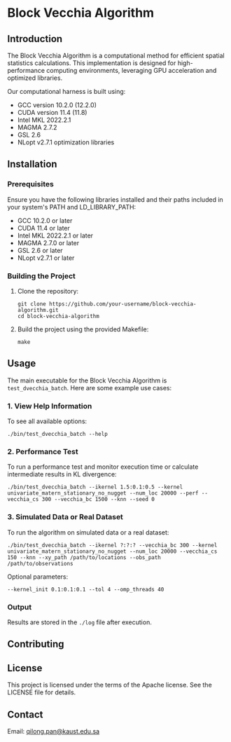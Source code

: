 # Block Vecchia Algorithm

## Introduction

The Block Vecchia Algorithm is a computational method for efficient spatial statistics calculations. This implementation is designed for high-performance computing environments, leveraging GPU acceleration and optimized libraries.

Our computational harness is built using:
- GCC version 10.2.0 (12.2.0)
- CUDA version 11.4 (11.8)
- Intel MKL 2022.2.1
- MAGMA 2.7.2
- GSL 2.6
- NLopt v2.7.1 optimization libraries

## Installation

### Prerequisites

Ensure you have the following libraries installed and their paths included in your system's PATH and LD_LIBRARY_PATH:

- GCC 10.2.0 or later
- CUDA 11.4 or later
- Intel MKL 2022.2.1 or later
- MAGMA 2.7.0 or later
- GSL 2.6 or later
- NLopt v2.7.1 or later

### Building the Project

1. Clone the repository:
   ```
   git clone https://github.com/your-username/block-vecchia-algorithm.git
   cd block-vecchia-algorithm
   ```

2. Build the project using the provided Makefile:
   ```
   make
   ```

## Usage

The main executable for the Block Vecchia Algorithm is `test_dvecchia_batch`. Here are some example use cases:

### 1. View Help Information

To see all available options:

```
./bin/test_dvecchia_batch --help
```

### 2. Performance Test

To run a performance test and monitor execution time or calculate intermediate results in KL divergence:

```
./bin/test_dvecchia_batch --ikernel 1.5:0.1:0.5 --kernel univariate_matern_stationary_no_nugget --num_loc 20000 --perf --vecchia_cs 300 --vecchia_bc 1500 --knn --seed 0
```

### 3. Simulated Data or Real Dataset

To run the algorithm on simulated data or a real dataset:

```
./bin/test_dvecchia_batch --ikernel ?:?:? --vecchia_bc 300 --kernel univariate_matern_stationary_no_nugget --num_loc 20000 --vecchia_cs 150 --knn --xy_path /path/to/locations --obs_path /path/to/observations
```

Optional parameters:
```
--kernel_init 0.1:0.1:0.1 --tol 4 --omp_threads 40
```

### Output

Results are stored in the `./log` file after execution.

## Contributing

## License

This project is licensed under the terms of the Apache license. See the LICENSE file for details.

## Contact
Email: qilong.pan@kaust.edu.sa
